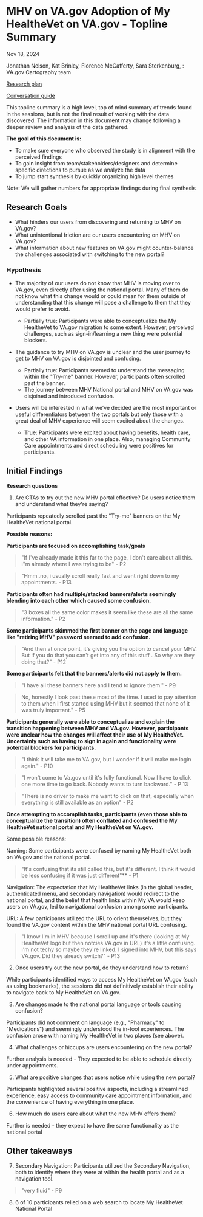 # MHV on VA.gov Adoption of My HealtheVet on VA.gov - Topline Summary
Nov 18, 2024

Jonathan Nelson, Kat Brinley, Florence McCafferty, Sara Sterkenburg, : VA.gov Cartography team

[Research plan](https://github.com/department-of-veterans-affairs/va.gov-team/blob/master/products/health-care/digital-health-modernization/mhv-to-va.gov/research/adoption-study/Research-plan.md)

[Conversation guide](https://github.com/department-of-veterans-affairs/va.gov-team/blob/master/products/health-care/digital-health-modernization/mhv-to-va.gov/research/adoption-study/conversation-guide.md)

This topline summary is a high level, top of mind summary of trends found in the sessions, but is not the final result of working with the data discovered. The information in this document may change following a deeper review and analysis of the data gathered. 

**The goal of this document is:**

 - To make sure everyone who observed the study is in alignment with the perceived findings
 - To gain insight from team/stakeholders/designers and determine specific directions to pursue as we analyze the data
 - To jump start synthesis by quickly organizing high level themes 

Note: We will gather numbers for appropriate findings during final synthesis

## Research Goals	
- What hinders our users from discovering and returning to MHV on VA.gov?
- What unintentional friction are our users encountering on MHV on 
VA.gov?
- What information about new features on VA.gov might counter-balance
the challenges associated with switching to the new portal?

### Hypothesis
- The majority of our users do not know that MHV is moving over to VA.gov, even directly after using the national portal. Many of them do not know what this change would or could mean for them outside of understanding that this change will pose a challenge to them that they would prefer to avoid.
    - Partially true: Participants were able to conceptualize the My HealtheVet to VA.gov migration to some extent. However, perceived challenges, such as sign-in/learning a new thing were potential blockers. 
      
- The guidance to try MHV on VA.gov is unclear and the user journey to get to MHV on VA.gov is disjointed and confusing.
    - Partially true: Participants seemed to understand the messaging within the "Try-me" banner. However, participants often scrolled past the banner.
    - The journey between MHV National portal and MHV on VA.gov was disjoined and introduced confusion. 

- Users will be interested in what we’ve decided are the most important or useful differentiators between the two portals but only those with a great deal of MHV experience will seem excited about the changes.
    - True: Participants were excited about having benefits, health care, and other VA information in one place. Also, managing Community Care appointments and direct scheduling were positives for participants. 

## Initial Findings

**Research questions**

1. Are CTAs to try out the new MHV portal effective? Do users notice them
and understand what they're saying?

Participants repeatedly scrolled past the "Try-me" banners on the My HealtheVet national portal. 

**Possible reasons:**

**Participants are focused on accomplishing task/goals**

> "If I've already made it this far to the page, I don't care about all this. I"m already where I was trying to be" - P2

> "Hmm..no, i usually scroll really fast and went right down to my appointments. - P13

**Participants often had multiple/stacked banners/alerts seemingly blending into each other which caused some confusion.**

> "3 boxes all the same color makes it seem like these are all the same information." - P2

**Some participants skimmed the first banner on the page and language like "retiring MHV" password seemed to add confusion.**

> "And then at once point, it's giving you the option to cancel your MHV. But if you do that you can't get into any of this stuff . So why are they doing that?" - P12

**Some participants felt that the banners/alerts did not apply to them.**

> "I have all these banners here and I tend to ignore them."  - P9

> No, honestly I look past these most of the time. I used to pay attention to them when I first started using MHV but it seemed that none of it was truly important." - P5

**Participants generally were able to conceptualize and explain the transition happening between MHV and VA.gov. However, participants were unclear how the changes will affect their use of My HealtheVet. Uncertainly such as having to sign in again and functionality were potential blockers for participants.** 

> "I think it will take me to VA.gov, but I wonder if it will make me login again." - P10

> "I won't come to Va.gov until it's fully functional. Now I have to click one more time to go back. Nobody wants to turn backward." - P 13

> "There is no driver to make me want to click on that, especially when everything is still available as an option" - P2

**Once attempting to accomplish tasks, participants (even those able to conceptualize the transition) often conflated and confused the My HealtheVet national portal and My HealtheVet on VA.gov.**

Some possible reasons: 

Naming: Some participants were confused by naming My HealtheVet both on VA.gov and the national portal. 

> "It's confusing that its still called this, but it's different. I think it would be less confusing if it was just different"** - P1 

Navigation: The expectation that My HealtheVet links (in the global header, authenticated menu, and secondary navigation) would redirect to the national portal, and the belief that health links within My VA would keep users on VA.gov, led to navigational confusion among some participants.

URL: A few participants utilized the URL to orient themselves, but they found the VA.gov content within the MHV national portal URL confusing.

> "I know I'm in MHV because I scroll up and it's there (looking at My HealtheVet logo but then notcies VA.gov in URL) it's a little confusing. I'm not techy so maybe they're linked. I signed into MHV, but this says VA.gov. Did they already switch?" - P13

2. Once users try out the new portal, do they understand how to return?

While participants identified ways to access My HealtheVet on VA.gov (such as using bookmarks), the sessions did not definitively establish their ability to navigate back to My HealtheVet on VA.gov. 

3.  Are changes made to the national portal language or tools causing confusion?

Participants did not comment on language (e.g., "Pharmacy" to "Medications") and seemingly understood the in-tool experiences. The confusion arose with naming My HealtheVet in two places (see above). 

4.  What challenges or hiccups are users encountering on the new portal?

Further analysis is needed - They expected to be able to schedule directly under appointments. 

5.  What are positive changes that users notice while using the new portal?

Participants highlighted several positive aspects, including a streamlined experience, easy access to community care appointment information, and the convenience of having everything in one place.

> 


6. How much do users care about what the new MHV offers them?

 Further is needed - they expect to have the same functionality as the national portal

## Other takeaways 

7. Secondary Navigation: Participants utilized the Secondary Navigation, both to identify where they were at within the health portal and as a navigation tool.

> "very fluid" - P9

8. 6 of 10 participants relied on a web search to locate My HealtheVet National Portal

> 
